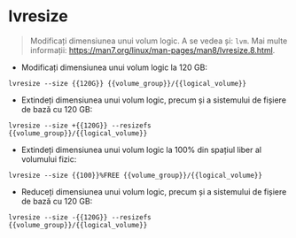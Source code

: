 # lvresize

> Modificați dimensiunea unui volum logic.
> A se vedea și: `lvm`.
> Mai multe informații: <https://man7.org/linux/man-pages/man8/lvresize.8.html>.

- Modificați dimensiunea unui volum logic la 120 GB:

`lvresize --size {{120G}} {{volume_group}}/{{logical_volume}}`

- Extindeți dimensiunea unui volum logic, precum și a sistemului de fișiere de bază cu 120 GB:

`lvresize --size +{{120G}} --resizefs {{volume_group}}/{{logical_volume}}`

- Extindeți dimensiunea unui volum logic la 100% din spațiul liber al volumului fizic:

`lvresize --size {{100}}%FREE {{volume_group}}/{{logical_volume}}`

- Reduceți dimensiunea unui volum logic, precum și a sistemului de fișiere de bază cu 120 GB:

`lvresize --size -{{120G}} --resizefs {{volume_group}}/{{logical_volume}}`
